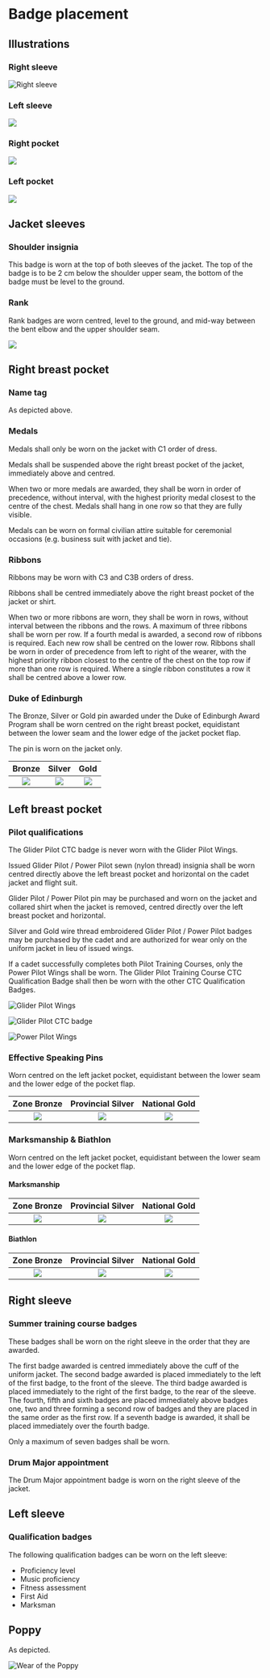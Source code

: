 # Badge placement

## **Illustrations**

### **Right sleeve**

![Right sleeve](../../.gitbook/assets/image.png)

### **Left sleeve**

![](../../.gitbook/assets/image%20%281%29.png)

### **Right pocket**

![](../../.gitbook/assets/image%20%282%29.png)

### **Left pocket**

![](https://lh4.googleusercontent.com/s-1Nyc2TN01XYH7O0091XAqZjm3Y5QxABc4WCBsI45muQRiDxxFKzVprGDceMfBgv_okTn9D4Mgi2O0f_AsEje5ejdkWKQdCdE0PBHwtKGBIDXJ2HIljTipYoEd_tO12Tp1yVAlB)

## Jacket sleeves

### Shoulder insignia

This badge is worn at the top of both sleeves of the jacket. The top of the badge is to be 2 cm below the shoulder upper seam, the bottom of the badge must be level to the ground.

### Rank

Rank badges are worn centred, level to the ground, and mid-way between the bent elbow and the upper shoulder seam.

![](https://lh3.googleusercontent.com/P7FXwU0-zybxPoZxgk4l4uZKK5HEzRpwdgTOTDAU-SDk1DyzzySqwF-y5BvGRwWwtHozDU16Ly2ei0mkfYMIXZ1btIR7AQ3CSNe49HzeXc6pSqyrpUy8-k_8pAwo1_GewXuMT53b)

## Right breast pocket

### Name tag

As depicted above.

### Medals

Medals shall only be worn on the jacket with C1 order of dress.

Medals shall be suspended above the right breast pocket of the jacket, immediately above and centred.

When two or more medals are awarded, they shall be worn in order of precedence, without interval, with the highest priority medal closest to the centre of the chest. Medals shall hang in one row so that they are fully visible.

Medals can be worn on formal civilian attire suitable for ceremonial occasions \(e.g. business suit with jacket and tie\).

### Ribbons

Ribbons may be worn with C3 and C3B orders of dress.

Ribbons shall be centred immediately above the right breast pocket of the jacket or shirt.

When two or more ribbons are worn, they shall be worn in rows, without interval between the ribbons and the rows. A maximum of three ribbons shall be worn per row. If a fourth medal is awarded, a second row of ribbons is required. Each new row shall be centred on the lower row. Ribbons shall be worn in order of precedence from left to right of the wearer, with the highest priority ribbon closest to the centre of the chest on the top row if more than one row is required. Where a single ribbon constitutes a row it shall be centred above a lower row.

### Duke of Edinburgh

The Bronze, Silver or Gold pin awarded under the Duke of Edinburgh Award Program shall be worn centred on the right breast pocket, equidistant between the lower seam and the lower edge of the jacket pocket flap.

The pin is worn on the jacket only.

| Bronze | Silver | Gold |
| :---: | :---: | :---: |
| ![](https://lh4.googleusercontent.com/xjfDlykUFWWzIjWFjR0MWcmc2RPPNki1UGCkAKHYQA7Z-J43asn882Ovdz-QL8AyqMYbwiRjMEG8wSIZwtlU_j0h8EnZ1kkhIHOQEaRhgoT11m_sZ2WxWptvJ0dX7hUSts1BqVV9) | ![](https://lh4.googleusercontent.com/AxVzoODZNpHsz8Ii6YrIrlRhVdyESAcf6-tDgYR4avCyYFmObmjvkEfyA8J6IHKlBtlxw0gfrKEp4mS-puBlg81mMLXlX0G_Zpvh_JL_MJj4vlQJpJuIaZWlgXN7QNZexKP8yQRr) | ![](https://lh5.googleusercontent.com/KM3ehBiG0QKnGCp1B7M3-zqfIGE3vuzz5bLZr33d374JgrFOREDZQA1AibyaPISA7DU2E0nyki1S36QDWiSw_QLhJwDimHvf5WFlADUZ-pZk9tg2Htzn-agN-GUMb22Yv4NCHI6u) |

## Left breast pocket

### Pilot qualifications

The Glider Pilot CTC badge is never worn with the Glider Pilot Wings.

Issued Glider Pilot / Power Pilot sewn \(nylon thread\) insignia shall be worn centred directly above the left breast pocket and horizontal on the cadet jacket and flight suit.

Glider Pilot / Power Pilot pin may be purchased and worn on the jacket and collared shirt when the jacket is removed, centred directly over the left breast pocket and horizontal.

Silver and Gold wire thread embroidered Glider Pilot / Power Pilot badges may be purchased by the cadet and are authorized for wear only on the uniform jacket in lieu of issued wings.

If a cadet successfully completes both Pilot Training Courses, only the Power Pilot Wings shall be worn. The Glider Pilot Training Course CTC Qualification Badge shall then be worn with the other CTC Qualification Badges.

![Glider Pilot Wings](https://lh5.googleusercontent.com/Z_LsaGWPl44anZk0dHeIpb5OQysEO_BdZnl-iKh3AXwZ14shPYFtU8dbGmFbzCcd80Ua5ta_biSwMLRGU9kpbJmNkTil2tu0YorbdN8bJVZUwNJnnIC4U7Go4fqshfkq6xp07V5u)

![Glider Pilot CTC badge](https://lh3.googleusercontent.com/tScyQNgWA3llnoNHSATAyZQUjUbhhXtzPQOC7IHoasCbmzeKeswSSlZDUE0pPliZ1cEAe4UwliRJtY9Ogcb7Zvzm6lnAXRilCWishYc2zGGD3cbjYkJ7ntCGQ1uxmvxnTWUN9qN9)

![Power Pilot Wings](https://lh6.googleusercontent.com/x1_tZ4URRgyBOrf1be7gWziGtclcB2lP8JBf7lZ2HA5VZtBHGRGVicoZa78LrmHs3TmELj1KKaDLUEDxZcz7OSi2YlkbBS_i_3OsxpoIVEnrcxlkxwgiclx6ussjAr-5xFG0_Jvx)

### Effective Speaking Pins

Worn centred on the left jacket pocket, equidistant between the lower seam and the lower edge of the pocket flap.

| Zone Bronze | Provincial Silver | National Gold |
| :---: | :---: | :---: |
| ![](https://lh4.googleusercontent.com/_AoFcza_zmaAOCUqv12skh01Ul0Q5qWqk7i2tfRSeLqUzxx58tqWJ3uUBflUkSSIDjFOSK5dGeY46CDb42wCIWwc89YCAVxvVXNLbNglhFFx9Ahorq_omPYxecZiyUKeAIEk2LOi) | ![](https://lh3.googleusercontent.com/7Pq30yYw5wikfwniNJK_clL1VBk_5DfzGxCCu-W5P1ympP-H152UheVWEI6u2Bg8l5l3x3V52yadbLxzeizN_rxqPLRQc1j6_ua0y8JyvmgnqjjsMXkm6u14LHMW2fNpTFoiVVOp) | ![](https://lh4.googleusercontent.com/H5CdRRZsee-rBuCniu-QdCKU6nugSemZ13zEJZxnrHNfvSESQE3bZRm-GRKotNzd5BvB6A3Y5qnXep7YYIT65sBj8vUCtu9ImZvmjmRIlh4JezZWAMT281gUHJTExBgIzNRCXnwH) |

### Marksmanship & Biathlon

Worn centred on the left jacket pocket, equidistant between the lower seam and the lower edge of the pocket flap.

#### Marksmanship

| Zone Bronze | Provincial Silver | National Gold |
| :---: | :---: | :---: |
| ![](https://lh4.googleusercontent.com/w0ADMEYpbheU6Sd9MH2mAljOSCa-yUisQy9qhfvuKgv02wPsl4T53bTY8gSHwO1PoKTA_XW9_jG3Zhkrx_-ctyR2AHfzX-aIStdBAlexy5eMa9sZ3bIHhL2z3hiEtcCoUgecXw4C) | ![](https://lh4.googleusercontent.com/MrlinwaPSRF9_7HphQ3p24G4YyzM6FolCLPbNYvz1gg3vbCY4-ZY72kr8T9MDyDYQgB3wc_Voig89_5rpPWvmP4EYwtDLHRRU92tdmDA8U1DSD3kCvDmZb_aUEjsgV_Lhc5fp_Jq) | ![](https://lh6.googleusercontent.com/CKDyTVoWW2Pcnu5xgpdeEPr_ODpfS4xHgTuUgqzs5kq4yUXXPEfKGX6G8rC1Dw3LhOVMXmE7dnZmDoE6VsTQp7yQPlYDxc9h02vER8sDP-OPGuimHBJhPJlo6uZTo6Z4d764X7gk) |

#### **Biathlon**

| **Zone Bronze** | **Provincial Silver** | **National Gold** |
| :---: | :---: | :---: |
| ![](https://lh3.googleusercontent.com/yJV3n0jWLf-4du_pBxoQDOi3snLWbn3Yzd2uVtTppIIYNQMYJQSj9i-KcbgqOcdljAOzKF7Ktm_Aulm3TUiHtnPE0pQ6I2BZXWpasg5gz4FB874_PbHZAzd1BTC42Mmpq4yCfiIB) | ![](https://lh5.googleusercontent.com/RFTwMbCoNCGSETbsotS3lZFUagI105CdIDES5Vl17yNCnlsyrIEStMw11tsIcgijOKFTsghWlMl3qlOrSRJlqisxtOn5PMq3LCVAO7auyc_X9pdq0_psR_Hdp36a-XmkmH6IVBHh) | ![](https://lh6.googleusercontent.com/pDMwX5PwO1-Q32ntIqSuRQ3wwm_J7ThVbYwEMWI-2qC1_pIV76-ppEIAuJKw6hpseQKzDvi0Fwf0TQpdTQe_KTGeBs1DatRAM-W_ERKMOSFBjMzU_hFgCIbFgaFLwbgAmBC-eIdn) |

## Right sleeve

### Summer training course badges

These badges shall be worn on the right sleeve in the order that they are awarded.

The first badge awarded is centred immediately above the cuff of the uniform jacket. The second badge awarded is placed immediately to the left of the first badge, to the front of the sleeve. The third badge awarded is placed immediately to the right of the first badge, to the rear of the sleeve. The fourth, fifth and sixth badges are placed immediately above badges one, two and three forming a second row of badges and they are placed in the same order as the first row. If a seventh badge is awarded, it shall be placed immediately over the fourth badge.

Only a maximum of seven badges shall be worn.

### Drum Major appointment

The Drum Major appointment badge is worn on the right sleeve of the jacket.

## Left sleeve

### Qualification badges

The following qualification badges can be worn on the left sleeve:

* Proficiency level
* Music proficiency
* Fitness assessment
* First Aid
* Marksman

## Poppy

As depicted.

![Wear of the Poppy](https://lh3.googleusercontent.com/G8k6fSP28nfUpuhV7O3OFXZ7MirvXnwzh5WYMT81p_EYakuqC7nTDlNtMdjtzGqA1--pC71RVDJrDYUsfDdS3qBk_vw8KbbAu1_c6Vy-jZwdzl3bG5pDFUPNKR2JjpcPIwtZQL-4)

